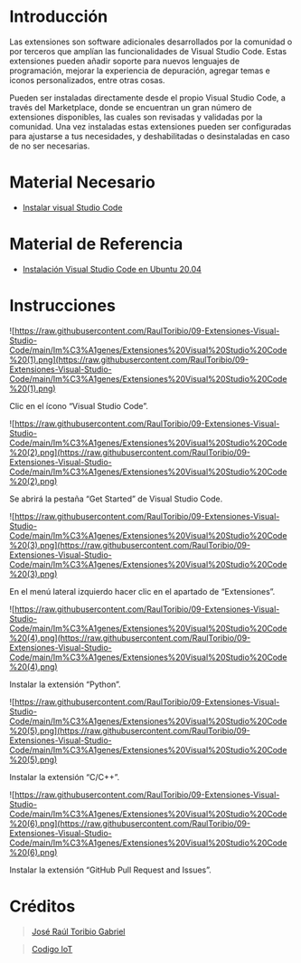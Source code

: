 # Introducción

Las extensiones son software adicionales desarrollados por la comunidad o por terceros que amplían las funcionalidades de Visual Studio Code. Estas extensiones pueden añadir soporte para nuevos lenguajes de programación, mejorar la experiencia de depuración, agregar temas e iconos personalizados, entre otras cosas.

Pueden ser instaladas directamente desde el propio Visual Studio Code, a través del Marketplace, donde se encuentran un gran número de extensiones disponibles, las cuales son revisadas y validadas por la comunidad. Una vez instaladas estas extensiones pueden ser configuradas para ajustarse a tus necesidades, y deshabilitadas o desinstaladas en caso de no ser necesarias.

# Material Necesario

- [Instalar visual Studio Code](https://github.com/RaulToribio/08-Instalar-Visual-Studio-Code)

# Material de Referencia

- [Instalación Visual Studio Code en Ubuntu 20.04](https://edu.codigoiot.com/course/view.php?id=822)

# Instrucciones

![https://raw.githubusercontent.com/RaulToribio/09-Extensiones-Visual-Studio-Code/main/Im%C3%A1genes/Extensiones%20Visual%20Studio%20Code%20(1).png](https://raw.githubusercontent.com/RaulToribio/09-Extensiones-Visual-Studio-Code/main/Im%C3%A1genes/Extensiones%20Visual%20Studio%20Code%20(1).png)

Clic en el ícono “Visual Studio Code”.

![https://raw.githubusercontent.com/RaulToribio/09-Extensiones-Visual-Studio-Code/main/Im%C3%A1genes/Extensiones%20Visual%20Studio%20Code%20(2).png](https://raw.githubusercontent.com/RaulToribio/09-Extensiones-Visual-Studio-Code/main/Im%C3%A1genes/Extensiones%20Visual%20Studio%20Code%20(2).png)

Se abrirá la pestaña “Get Started” de Visual Studio Code.

![https://raw.githubusercontent.com/RaulToribio/09-Extensiones-Visual-Studio-Code/main/Im%C3%A1genes/Extensiones%20Visual%20Studio%20Code%20(3).png](https://raw.githubusercontent.com/RaulToribio/09-Extensiones-Visual-Studio-Code/main/Im%C3%A1genes/Extensiones%20Visual%20Studio%20Code%20(3).png)

En el menú lateral izquierdo hacer clic en el apartado de “Extensiones”.

![https://raw.githubusercontent.com/RaulToribio/09-Extensiones-Visual-Studio-Code/main/Im%C3%A1genes/Extensiones%20Visual%20Studio%20Code%20(4).png](https://raw.githubusercontent.com/RaulToribio/09-Extensiones-Visual-Studio-Code/main/Im%C3%A1genes/Extensiones%20Visual%20Studio%20Code%20(4).png)

Instalar la extensión “Python”.

![https://raw.githubusercontent.com/RaulToribio/09-Extensiones-Visual-Studio-Code/main/Im%C3%A1genes/Extensiones%20Visual%20Studio%20Code%20(5).png](https://raw.githubusercontent.com/RaulToribio/09-Extensiones-Visual-Studio-Code/main/Im%C3%A1genes/Extensiones%20Visual%20Studio%20Code%20(5).png)

Instalar la extensión “C/C++”.

![https://raw.githubusercontent.com/RaulToribio/09-Extensiones-Visual-Studio-Code/main/Im%C3%A1genes/Extensiones%20Visual%20Studio%20Code%20(6).png](https://raw.githubusercontent.com/RaulToribio/09-Extensiones-Visual-Studio-Code/main/Im%C3%A1genes/Extensiones%20Visual%20Studio%20Code%20(6).png)

Instalar la extensión “GitHub Pull Request and Issues”.

# Créditos

> [José Raúl Toribio Gabriel](https://github.com/RaulToribio)
> 

> [Codigo IoT](https://github.com/codigo-iot)
>
